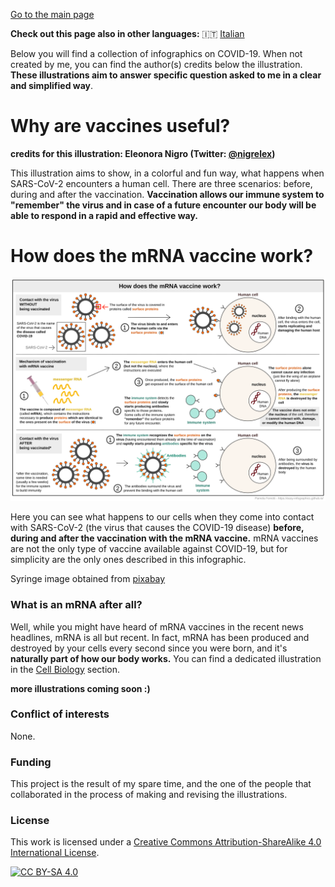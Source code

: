 [Go to the main page](https://easy-infographics.github.io/)

**Check out this page also in other languages:** 🇮🇹  [Italian](../it/)

Below you will find a collection of infographics on COVID-19. When not created by me, you can find the author(s) credits below the illustration. 
**These illustrations aim to answer specific question asked to me in a clear and simplified way**. 


# Why are vaccines useful?

**credits for this illustration: Eleonora Nigro (Twitter: [@nigrelex](https://twitter.com/nigrelex?lang=en#:~:text=Eleonora%20Nigro%20(%40nigrelex)%20%7C%20Twitter))**

This illustration aims to show, in a colorful and fun way, what happens when SARS-CoV-2 encounters a human cell. There are three scenarios: before, during and after the vaccination.
**Vaccination allows our immune system to "remember" the virus and in case of a future encounter our body will be able to respond in a rapid and effective way.**


# How does the mRNA vaccine work?

![How does the mRNA vaccine work - english version](images/vaccine.svg)

Here you can see what happens to our cells when they come into contact with SARS-CoV-2 (the virus that causes the COVID-19 disease) **before, during and after the vaccination with the mRNA vaccine.** 
mRNA vaccines are not the only type of vaccine available against COVID-19, but for simplicity are the only ones described in this infographic.

Syringe image obtained from [pixabay](https://pixabay.com/users/janjf93-3084263/)

### What is an mRNA after all? 

Well, while you might have heard of mRNA vaccines in the recent news headlines, mRNA is all but recent. In fact, mRNA has been produced and destroyed by your cells every second since you were born, and it's **naturally part of how our body works.**
You can find a dedicated illustration in the [Cell Biology](https://easy-infographics.github.io/Cell_Biology) section. 

**more illustrations coming soon :)**

### Conflict of interests

None.

### Funding

This project is the result of my spare time, and the one of the people that collaborated in the process of making and revising the illustrations. 

### License

This work is licensed under a
[Creative Commons Attribution-ShareAlike 4.0 International License][cc-by-sa].

[![CC BY-SA 4.0][cc-by-sa-image]][cc-by-sa]

[cc-by-sa]: http://creativecommons.org/licenses/by-sa/4.0/
[cc-by-sa-image]: https://licensebuttons.net/l/by-sa/4.0/88x31.png
[cc-by-sa-shield]: https://img.shields.io/badge/License-CC%20BY--SA%204.0-lightgrey.svg
